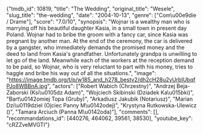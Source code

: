 {"tmdb_id": 10819, "title": "The Wedding", "original_title": "Wesele", "slug_title": "the-wedding", "date": "2004-10-13", "genre": ["Com\u00e9die / Drame"], "score": "7.0/10", "synopsis": "Wojnar is a wealthy man who is marrying off his beautiful daughter Kasia, in a small town in present day Poland. Wojnar had to bribe the groom with a fancy car, since Kasia was pregnant by another man. At the end of the ceremony, the car is delivered by a gangster, who immediately demands the promised money and the deed to land from Kasia's grandfather. Unfortunately grandpa is unwilling to let go of the land. Meanwhile each of the workers at the reception demand to be paid, so Wojnar, who is very reluctant to part with his money, tries to haggle and bribe his way out of all the situations.", "image": "https://image.tmdb.org/t/p/w185_and_h278_bestv2/dh2cH28u2yUrbIUbqfPJo8WBBnA.jpg", "actors": ["Robert Wabich (Chrzestny)", "Andrzej Beja-Zaborski (Ksi\u0105dz Adam)", "Wojciech Skibinski (Dziadek Ka\u015bki)", "Bart\u0142omiej Topa (Gruby)", "Arkadiusz Jakubik (Notariusz)", "Marian Dzi\u0119dziel (Ojciec Panny M\u0142odej)", "Krystyna Rutkowska-Ulewicz ()", "Tamara Arciuch (Panna M\u0142oda)"], "comments": [], "recommandations_id": [440276, 464062, 39561, 38530], "youtube_key": "cRZZveMVGTI"}